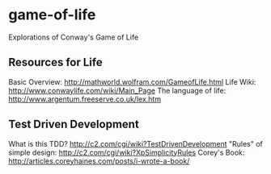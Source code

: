 game-of-life
============

Explorations of Conway's Game of Life

Resources for Life
------------------
Basic Overview: http://mathworld.wolfram.com/GameofLife.html
Life Wiki: http://www.conwaylife.com/wiki/Main_Page
The language of life: http://www.argentum.freeserve.co.uk/lex.htm


Test Driven Development
-----------------------
What is this TDD? http://c2.com/cgi/wiki?TestDrivenDevelopment
"Rules" of simple design: http://c2.com/cgi/wiki?XpSimplicityRules
Corey's Book: http://articles.coreyhaines.com/posts/i-wrote-a-book/
